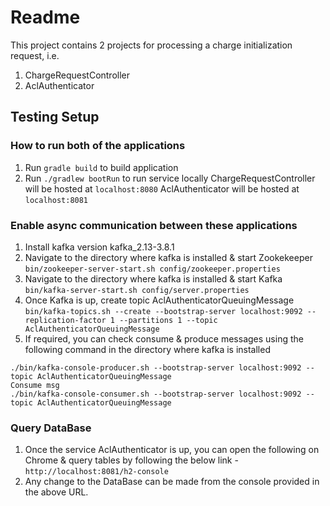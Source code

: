 # Readme
This project contains 2 projects for processing a charge initialization request, i.e.
1. ChargeRequestController
2. AclAuthenticator

## Testing Setup

### How to run both of the applications
1. Run `gradle build` to build application
2. Run `./gradlew bootRun` to run service locally
ChargeRequestController will be hosted at `localhost:8080`
AclAuthenticator will be hosted at `localhost:8081`

### Enable async communication between these applications
1. Install kafka version kafka_2.13-3.8.1
2. Navigate to the directory where kafka is installed & start Zookekeeper
`bin/zookeeper-server-start.sh config/zookeeper.properties`
3. Navigate to the directory where kafka is installed & start Kafka 
`bin/kafka-server-start.sh config/server.properties`
4. Once Kafka is up, create topic AclAuthenticatorQueuingMessage 
`bin/kafka-topics.sh --create --bootstrap-server localhost:9092 --replication-factor 1 --partitions 1 --topic AclAuthenticatorQueuingMessage`
5. If required, you can check consume & produce messages using the following command in the directory where kafka is installed
```
./bin/kafka-console-producer.sh --bootstrap-server localhost:9092 --topic AclAuthenticatorQueuingMessage
Consume msg
./bin/kafka-console-consumer.sh --bootstrap-server localhost:9092 --topic AclAuthenticatorQueuingMessage
```
### Query DataBase
1. Once the service AclAuthenticator is up, you can open the following on Chrome & query tables by following the below link - 
`http://localhost:8081/h2-console`
2. Any change to the DataBase can be made from the console provided in the above URL.
